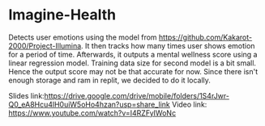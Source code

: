 # Imagine-Health
Detects user emotions using the model from https://github.com/Kakarot-2000/Project-Illumina. It then tracks how many times user shows emotion for a period of time. Afterwards, it outputs a mental wellness score using a linear regression model. Training data size for second model is a bit small. Hence the output score may not be that accurate for now. Since there isn't enough storage and ram in replit, we decided to do it locally.

Slides link:https://drive.google.com/drive/mobile/folders/1S4rJwr-Q0_eA8Hcu4lH0uiW5oHo4hzan?usp=share_link
Video link: https://www.youtube.com/watch?v=I4RZFyIWoNc
